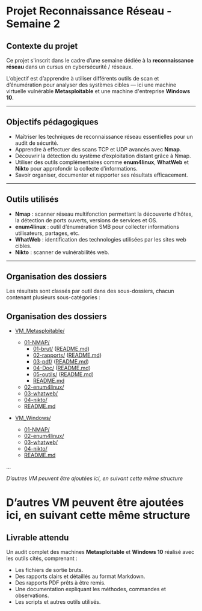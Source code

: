 # Projet Reconnaissance Réseau - Semaine 2

## Contexte du projet

Ce projet s'inscrit dans le cadre d’une semaine dédiée à la **reconnaissance réseau** dans un cursus en cybersécurité / réseaux.

L’objectif est d’apprendre à utiliser différents outils de scan et d’énumération pour analyser des systèmes cibles — ici une machine virtuelle vulnérable **Metasploitable** et une machine d'entreprise **Windows 10**.

---

## Objectifs pédagogiques

- Maîtriser les techniques de reconnaissance réseau essentielles pour un audit de sécurité.
- Apprendre à effectuer des scans TCP et UDP avancés avec **Nmap**.
- Découvrir la détection du système d’exploitation distant grâce à Nmap.
- Utiliser des outils complémentaires comme **enum4linux**, **WhatWeb** et **Nikto** pour approfondir la collecte d’informations.
- Savoir organiser, documenter et rapporter ses résultats efficacement.

---

## Outils utilisés

- **Nmap** : scanner réseau multifonction permettant la découverte d’hôtes, la détection de ports ouverts, versions de services et OS.
- **enum4linux** : outil d’énumération SMB pour collecter informations utilisateurs, partages, etc.
- **WhatWeb** : identification des technologies utilisées par les sites web cibles.
- **Nikto** : scanner de vulnérabilités web.

---

## Organisation des dossiers

Les résultats sont classés par outil dans des sous-dossiers, chacun contenant plusieurs sous-catégories :

## Organisation des dossiers

- [VM_Metasploitable/](./VM_Metasploitable)
  - [01-NMAP/](./VM_Metasploitable/01-NMAP)
    - [01-brut/](./VM_Metasploitable/01-NMAP/01-brut) ([README.md](./VM_Metasploitable/01-NMAP/01-brut/README.md))
    - [02-rapports/](./VM_Metasploitable/01-NMAP/02-rapports) ([README.md](./VM_Metasploitable/01-NMAP/02-rapports/README.md))
    - [03-pdf/](./VM_Metasploitable/01-NMAP/03-pdf) ([README.md](./VM_Metasploitable/01-NMAP/03-pdf/README.md))
    - [04-Doc/](./VM_Metasploitable/01-NMAP/04-Doc) ([README.md](./VM_Metasploitable/01-NMAP/04-Doc/README.md))
    - [05-outils/](./VM_Metasploitable/01-NMAP/05-outils) ([README.md](./VM_Metasploitable/01-NMAP/05-outils/README.md))
    - [README.md](./VM_Metasploitable/01-NMAP/README.md)
  - [02-enum4linux/](./VM_Metasploitable/02-enum4linux)
  - [03-whatweb/](./VM_Metasploitable/03-whatweb)
  - [04-nikto/](./VM_Metasploitable/04-nikto)
  - [README.md](./VM_Metasploitable/README.md)

- [VM_Windows/](./VM_Windows)
  - [01-NMAP/](./VM_Windows/01-NMAP)
  - [02-enum4linux/](./VM_Windows/02-enum4linux)
  - [03-whatweb/](./VM_Windows/03-whatweb)
  - [04-nikto/](./VM_Windows/04-nikto)
  - [README.md](./VM_Windows/README.md)

...

*D’autres VM peuvent être ajoutées ici, en suivant cette même structure*

# D’autres VM peuvent être ajoutées ici, en suivant cette même structure

## Livrable attendu

Un audit complet des machines **Metasploitable** et **Windows 10** réalisé avec les outils cités, comprenant :

- Les fichiers de sortie bruts.
- Des rapports clairs et détaillés au format Markdown.
- Des rapports PDF prêts à être remis.
- Une documentation expliquant les méthodes, commandes et observations.
- Les scripts et autres outils utilisés.